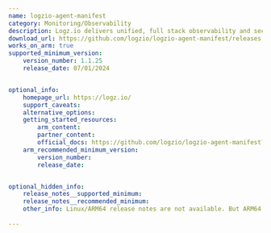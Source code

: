 ```yaml
---
name: logzio-agent-manifest
category: Monitoring/Observability
description: Logz.io delivers unified, full stack observability and security as a fully-managed SaaS based on best-of-breed open source.
download_url: https://github.com/logzio/logzio-agent-manifest/releases
works_on_arm: true
supported_minimum_version:
    version_number: 1.1.25
    release_date: 07/01/2024


optional_info:
    homepage_url: https://logz.io/
    support_caveats:
    alternative_options:
    getting_started_resources:
        arm_content: 
        partner_content: 
        official_docs: https://github.com/logzio/logzio-agent-manifest?tab=readme-ov-file#running-the-agent-script
    arm_recommended_minimum_version:
        version_number: 
        release_date:


optional_hidden_info:
    release_notes__supported_minimum: 
    release_notes__recommended_minimum:
    other_info: Linux/ARM64 release notes are not available. But ARM64 support was introduced in version v1.1.25, as indicated in the corresponding [PR](https://github.com/logzio/logzio-agent-manifest/pull/148).
    
---
```

